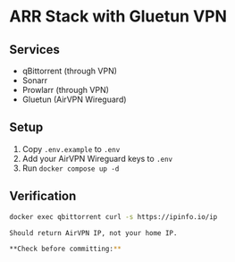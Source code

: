 # ARR Stack with Gluetun VPN

## Services
- qBittorrent (through VPN)
- Sonarr 
- Prowlarr (through VPN)
- Gluetun (AirVPN Wireguard)

## Setup
1. Copy `.env.example` to `.env`
2. Add your AirVPN Wireguard keys to `.env`
3. Run `docker compose up -d`

## Verification
```bash
docker exec qbittorrent curl -s https://ipinfo.io/ip

Should return AirVPN IP, not your home IP.

**Check before committing:**

